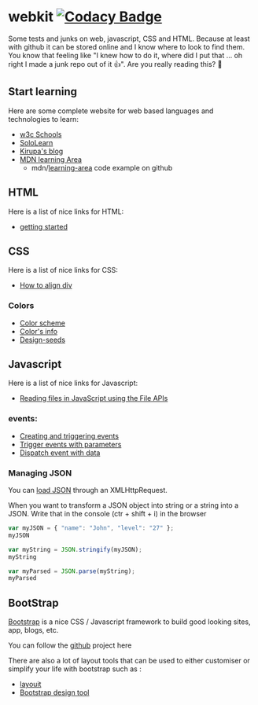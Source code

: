 # webkit  [![Codacy Badge](https://api.codacy.com/project/badge/Grade/3add1f97018e4710ab17fa9c94234508)](https://www.codacy.com/app/Sylhare/webkit?utm_source=github.com&amp;utm_medium=referral&amp;utm_content=Sylhare/webkit&amp;utm_campaign=Badge_Grade)

Some tests and junks on web, javascript, CSS and HTML. 
Because at least with github it can be stored online and I know where to look to find them. 
You know that feeling like "I knew how to do it, where did I put that ... oh right I made a junk repo out of it :+1:". Are you really reading this? :eyes: 

## Start learning

Here are some complete website for web based languages and technologies to learn:

- [w3c Schools](https://www.w3schools.com/)
- [SoloLearn](https://www.sololearn.com/)
- [Kirupa's blog](https://www.kirupa.com/learn/index.htm)
- [MDN learning Area](https://developer.mozilla.org/en-US/docs/Learn)
	- mdn/[learning-area](https://github.com/mdn/learning-area) code example on github

## HTML

Here is a list of nice links for HTML:

- [getting started](https://developer.mozilla.org/en-US/docs/Learn/HTML/Introduction_to_HTML/Getting_started)

## CSS

Here is a list of nice links for CSS:

- [How to align div](http://www.tipue.com/blog/center-a-div/)

### Colors

- [Color scheme](https://coolors.co/browser/latest/7) 
- [Color's info](http://www.color-hex.com/) 
- [Design-seeds](https://www.design-seeds.com/wander/wanderlust/color-range-2/)

## Javascript  

Here is a list of nice links for Javascript:

 - [Reading files in JavaScript using the File APIs](https://www.html5rocks.com/en/tutorials/file/dndfiles/)

### events: 

- [Creating and triggering events](https://developer.mozilla.org/fr/docs/Web/Guide/DOM/Events/Creating_and_triggering_events )
- [Trigger events with parameters](http://stackoverflow.com/questions/18613456/trigger-event-with-parameters) 
- [Dispatch event with data](http://stackoverflow.com/questions/23725816/dispatch-event-with-data)

### Managing JSON

You can [load JSON](https://developer.mozilla.org/en-US/docs/Learn/JavaScript/Objects/JSON) through an XMLHttpRequest.

When you want to transform a JSON object into string or a string into a JSON.
Write that in the console (ctr + shift + i) in the browser

```javascript
var myJSON = { "name": "John", "level": "27" };
myJSON

var myString = JSON.stringify(myJSON);
myString

var myParsed = JSON.parse(myString);
myParsed
```


## BootStrap

[Bootstrap](http://getbootstrap.com/) is a nice CSS / Javascript framework to build good looking sites, app, blogs, etc.

You can follow the [github](https://github.com/twbs/bootstrap) project here

There are also a lot of layout tools that can be used to either customiser or simplify your life with bootstrap such as :

- [layouit](http://www.layoutit.com/build)
- [Bootstrap design tool](http://bootstrapdesigntools.com/)


